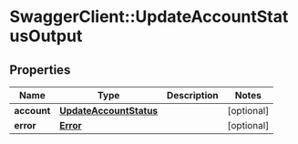 # SwaggerClient::UpdateAccountStatusOutput

## Properties
Name | Type | Description | Notes
------------ | ------------- | ------------- | -------------
**account** | [**UpdateAccountStatus**](UpdateAccountStatus.md) |  | [optional] 
**error** | [**Error**](Error.md) |  | [optional] 


